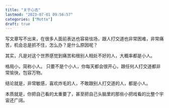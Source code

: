 ```yaml
---
title: "关于心态"
lastmod: "2023-07-01 09:56:57"
categories: ["Motto"]
draft: true
---
```


写文章写不出来，在很多人面前表达也容易怯场，跟人打交道也非常困难，非常痛苦，机会总是抓不住，怎么办？是什么原因呢？

其实，凡是对这个世界感觉到痛苦和根别人相处不好的人，大概率都是小人。

格局小，简称小人。 只要不是个小人，你每天都会很开心，跟任何人打交道都非常愉快，包容万物。

结论就是，非常敏感，喜欢炸毛的人，不敢跟别人打交道的人，都是小人。

本质就是，你把自己看的太重要了，甚至把自己头脑里的那些小把戏看的比整个宇宙还广阔。